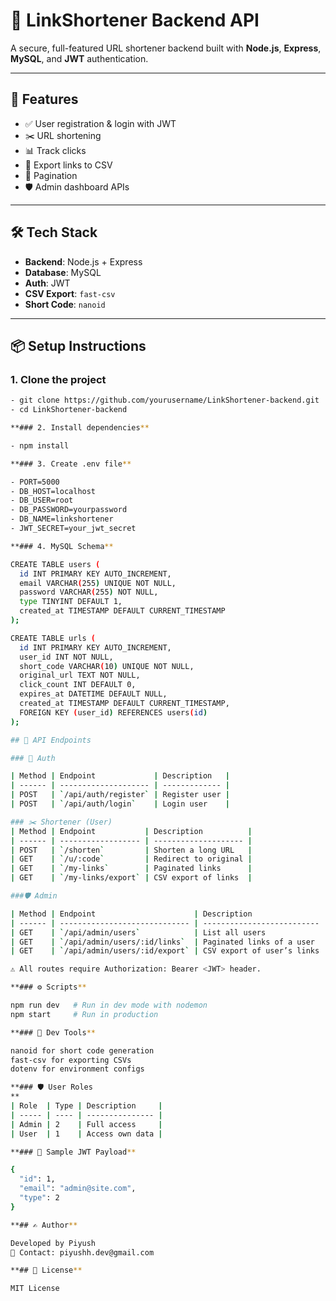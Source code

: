 # 🔗 LinkShortener Backend API

A secure, full-featured URL shortener backend built with **Node.js**, **Express**, **MySQL**, and **JWT** authentication.

---

## 🚀 Features

- ✅ User registration & login with JWT
- ✂️ URL shortening
- 📊 Track clicks
- 🧾 Export links to CSV
- 📁 Pagination
- 🛡 Admin dashboard APIs

---

## 🛠️ Tech Stack

- **Backend**: Node.js + Express
- **Database**: MySQL
- **Auth**: JWT
- **CSV Export**: `fast-csv`
- **Short Code**: `nanoid`

---

## 📦 Setup Instructions

### 1. Clone the project

```bash
- git clone https://github.com/yourusername/LinkShortener-backend.git
- cd LinkShortener-backend

**### 2. Install dependencies**

- npm install

**### 3. Create .env file**

- PORT=5000
- DB_HOST=localhost
- DB_USER=root
- DB_PASSWORD=yourpassword
- DB_NAME=linkshortener
- JWT_SECRET=your_jwt_secret

**### 4. MySQL Schema**

CREATE TABLE users (
  id INT PRIMARY KEY AUTO_INCREMENT,
  email VARCHAR(255) UNIQUE NOT NULL,
  password VARCHAR(255) NOT NULL,
  type TINYINT DEFAULT 1,
  created_at TIMESTAMP DEFAULT CURRENT_TIMESTAMP
);

CREATE TABLE urls (
  id INT PRIMARY KEY AUTO_INCREMENT,
  user_id INT NOT NULL,
  short_code VARCHAR(10) UNIQUE NOT NULL,
  original_url TEXT NOT NULL,
  click_count INT DEFAULT 0,
  expires_at DATETIME DEFAULT NULL,
  created_at TIMESTAMP DEFAULT CURRENT_TIMESTAMP,
  FOREIGN KEY (user_id) REFERENCES users(id)
);

## 🧪 API Endpoints

### 🔐 Auth

| Method | Endpoint             | Description   |
| ------ | -------------------- | ------------- |
| POST   | `/api/auth/register` | Register user |
| POST   | `/api/auth/login`    | Login user    |

### ✂️ Shortener (User)
| Method | Endpoint           | Description          |
| ------ | ------------------ | -------------------- |
| POST   | `/shorten`         | Shorten a long URL   |
| GET    | `/u/:code`         | Redirect to original |
| GET    | `/my-links`        | Paginated links      |
| GET    | `/my-links/export` | CSV export of links  |

###🛡 Admin

| Method | Endpoint                      | Description                |
| ------ | ----------------------------- | -------------------------- |
| GET    | `/api/admin/users`            | List all users             |
| GET    | `/api/admin/users/:id/links`  | Paginated links of a user  |
| GET    | `/api/admin/users/:id/export` | CSV export of user’s links |

⚠️ All routes require Authorization: Bearer <JWT> header.

**### ⚙️ Scripts**

npm run dev   # Run in dev mode with nodemon
npm start     # Run in production

**### 🧰 Dev Tools**

nanoid for short code generation
fast-csv for exporting CSVs
dotenv for environment configs

**### 🛡 User Roles
**
| Role  | Type | Description     |
| ----- | ---- | --------------- |
| Admin | 2    | Full access     |
| User  | 1    | Access own data |

**### 🧾 Sample JWT Payload**

{
  "id": 1,
  "email": "admin@site.com",
  "type": 2
}

**## ✍️ Author**

Developed by Piyush
📧 Contact: piyushh.dev@gmail.com

**## 📃 License**

MIT License
